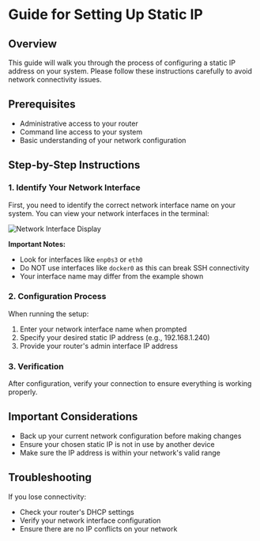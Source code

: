 # Guide for Setting Up Static IP

## Overview

This guide will walk you through the process of configuring a static IP address on your system. Please follow these instructions carefully to avoid network connectivity issues.

## Prerequisites

- Administrative access to your router
- Command line access to your system
- Basic understanding of your network configuration

## Step-by-Step Instructions

### 1. Identify Your Network Interface

First, you need to identify the correct network interface name on your system. You can view your network interfaces in the terminal:

![Network Interface Display](https://www.linuxtechi.com/wp-content/uploads/2021/08/IP-Command-Output-Debian12-Command-Line.png)

**Important Notes:**

- Look for interfaces like `enp0s3` or `eth0`
- Do NOT use interfaces like `docker0` as this can break SSH connectivity
- Your interface name may differ from the example shown

### 2. Configuration Process

When running the setup:

1. Enter your network interface name when prompted
2. Specify your desired static IP address (e.g., 192.168.1.240)
3. Provide your router's admin interface IP address

### 3. Verification

After configuration, verify your connection to ensure everything is working properly.

## Important Considerations

- Back up your current network configuration before making changes
- Ensure your chosen static IP is not in use by another device
- Make sure the IP address is within your network's valid range

## Troubleshooting

If you lose connectivity:

- Check your router's DHCP settings
- Verify your network interface configuration
- Ensure there are no IP conflicts on your network
